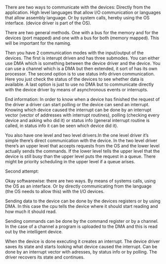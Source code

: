  There are two ways to communicate with the devices: Directly from the application. High level languages that allow I/O communication or languages that allow assembly language. Or by system calls, hereby using the OS interface. (device driver is part of the OS).

There are two general methods. One with a bus for the memory and for the devices (port mapped) and one with a bus for both (memory mapped). This will be important for the naming.

Then you have 2 communication modes with the input/output of the devices. The first is interupt driven and has three submodes. You can either use DMA which is something between the device driver and the device. You can use a channel which is a DMA but then extended, it sort of has its own processor. The second option is to use status info driven communication. Here you just check the status of the devices to see whether data is available. A last option is just to use no DMA but to communicate directly with the device driver by means of asynchronous events or interrupts.

End information: In order to know when a device has finished the request of the driver a driver can start polling or the device can send an interrupt. Knowing which device caused the interrupt can be done by an interrupt vector (vector of addresses with interrupt routines), polling (checking every device and asking who did it) or status info (general interrupt routine is called, in status info it can be seen which device did it).

You also have one level and two level drivers.In the one level driver it’s simple there’s direct communication with the device. In the two level driver there’s an upper level that accepts requests from the OS and the lower level actually sends the commands. If the lower level tells the upper level that the device is still busy than the upper level puts the request in a queue. There might be priority scheduling in the upper level if a queue arises.

Second attempt:

Okay softwarewise: there are two ways. By means of systems calls, using the OS as an interface. Or by directly communicating from the language (the OS needs to allow this) with the I/O devices.

Sending data to the device can be done by the devices registers or by using DMA. In this case the cpu tells the device where it should start reading and how much it should read. 

Sending commands can be done by the command register or by a channel. In the case of a channel a program is uploaded to the DMA and this is read out by the intelligent device.

When the device is done executing it creates an interrupt. The device driver saves its state and starts looking what device caused the interrupt. Can be done by an interrupt vector with adresses, by status info or by polling. The driver recovers its state and continues.